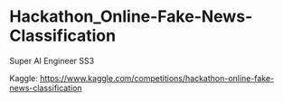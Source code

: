 # Hackathon_Online-Fake-News-Classification

Super AI Engineer SS3

Kaggle: https://www.kaggle.com/competitions/hackathon-online-fake-news-classification

